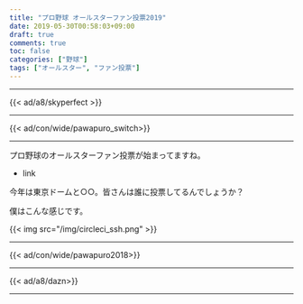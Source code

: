 ```yaml
---
title: "プロ野球 オールスターファン投票2019"
date: 2019-05-30T00:58:03+09:00
draft: true
comments: true
toc: false
categories: ["野球"]
tags: ["オールスター", "ファン投票"]
---
```


<!--more-->

---

{{< ad/a8/skyperfect >}}

---

{{< ad/con/wide/pawapuro_switch>}}

---

プロ野球のオールスターファン投票が始まってますね。

- link

今年は東京ドームと○○。皆さんは誰に投票してるんでしょうか？

僕はこんな感じです。

{{< img src="/img/circleci_ssh.png" >}}

---

{{< ad/con/wide/pawapuro2018>}}

---

{{< ad/a8/dazn>}}

---
